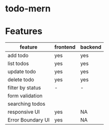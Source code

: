 # todo-mern

# Features


| feature | frontend | backend
|---------|---------|---------|
|add todo| yes |yes |
|list todos|yes|yes|
|update todo|yes|yes|
|delete todo|yes|yes|
|filter by status|-|-|
|form validation|||
|searching todos|||
|responsive UI|yes|NA|
|Error Boundary UI| yes | NA |
